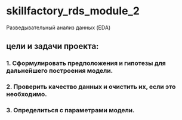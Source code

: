 # skillfactory_rds_module_2
Разведывательный анализ данных (EDA)

## цели и задачи проекта:
### 1. Сформулировать предположения и гипотезы для дальнейшего построения модели.
### 2. Проверить качество данных и очистить их, если это необходимо.
### 3. Определиться с параметрами модели.
